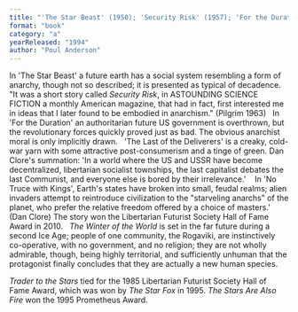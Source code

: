 ```yaml
---
title: "'The Star Beast' (1950); 'Security Risk' (1957); 'For the Duration'  (1957); 'The Last of the Deliverers' (1958; revised version 1976); 'No Truce  with Kings' (1963); Trader to the Stars (1964);    The Star Fox  (1965); The Winter of the World (1976); The Stars Are Also Fire (1994)"
format: "book"
category: "a"
yearReleased: "1994"
author: "Poul Anderson"
---
```

In 'The Star Beast' a future earth has  a social system resembling a form of anarchy, though not so described; it is  presented as typical of decadence.
 
"It was a short story called <em>Security Risk</em>, in  ASTOUNDING SCIENCE FICTION a monthly American magazine, that had in fact, first  interested me in ideas that I later found to be embodied in anarchism." (Pilgrim 1963)
 
In 'For the Duration' an authoritarian  future US government is overthrown, but the revolutionary forces quickly proved  just as bad. The obvious anarchist moral is only implicitly drawn.
 
'The Last of the Deliverers' is a creaky, cold-war yarn with some attractive post-consumerism and a tinge of  green. Dan Clore's summation: 'In a world where the US and USSR have become  decentralized, libertarian socialist townships, the last capitalist debates the  last Communist, and everyone else is bored by their irrelevance.'  
 
In 'No Truce with Kings', Earth's states have broken into small, feudal realms; alien invaders attempt to reintroduce civilization to the "starveling anarchs" of the planet, who prefer the relative freedom offered by a choice of masters.' (Dan Clore) The story won the Libertarian Futurist Society  Hall of Fame Award in 2010.
 
<em>The Winter of the World</em> is set in the far future during a second Ice Age; people of one community, the Rogaviki, are instinctively co-operative, with no government, and no religion; they are not wholly admirable, though, being highly territorial, and sufficiently unhuman that the protagonist finally concludes that they are actually a new human species.

_Trader to the  Stars_ tied for the 1985 Libertarian Futurist Society Hall of Fame  Award, which was won by <em>The Star Fox</em> in 1995. <em>The Stars Are Also Fire</em>  won the 1995 Prometheus Award.
 
